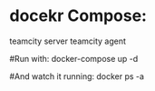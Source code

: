 # docekr Compose:
teamcity server
teamcity agent

#Run with:
docker-compose up -d

#And watch it running: 
docker ps -a
